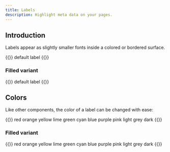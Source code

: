 ```yaml
---
title: Labels
description: Highlight meta data on your pages.
---
```


## Introduction
Labels appear as slightly smaller fonts inside a colored or bordered surface.

{{<example>}}
<span class="label">default label</span>
{{</example>}}

### Filled variant
{{<example>}}
<span class="label label-filled">default label</span>
{{</example>}}


## Colors
Like other components, the color of a label can be changed with ease:

{{<example>}}
<span class="label label-red">red</span>
<span class="label label-orange">orange</span>
<span class="label label-yellow">yellow</span>
<span class="label label-lime">lime</span>
<span class="label label-green">green</span>
<span class="label label-cyan">cyan</span>
<span class="label label-blue">blue</span>
<span class="label label-purple">purple</span>
<span class="label label-pink">pink</span>
<span class="label label-light">light</span>
<span class="label label-grey">grey</span>
<span class="label label-dark">dark</span>
{{</example>}}

### Filled variant
{{<example>}}
<span class="label label-filled label-red">red</span>
<span class="label label-filled label-orange">orange</span>
<span class="label label-filled label-yellow">yellow</span>
<span class="label label-filled label-lime">lime</span>
<span class="label label-filled label-green">green</span>
<span class="label label-filled label-cyan">cyan</span>
<span class="label label-filled label-blue">blue</span>
<span class="label label-filled label-purple">purple</span>
<span class="label label-filled label-pink">pink</span>
<span class="label label-filled label-light">light</span>
<span class="label label-filled label-grey">grey</span>
<span class="label label-filled label-dark">dark</span>
{{</example>}}
